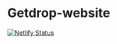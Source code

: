 # Getdrop-website

[![Netlify Status](https://api.netlify.com/api/v1/badges/d31dae8b-13ee-4a90-bfc8-5e0c64565898/deploy-status)](https://app.netlify.com/sites/getdrop/deploys)
